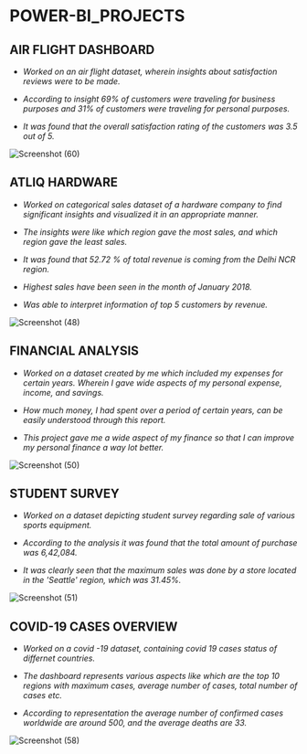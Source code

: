 # POWER-BI_PROJECTS


## AIR FLIGHT DASHBOARD

* *Worked on an air flight dataset, wherein insights about satisfaction reviews were to be made.*

* *According to insight 69% of customers were traveling for business purposes and 31% of customers were
traveling for personal purposes.*

* *It was found that the overall satisfaction rating of the customers was 3.5 out of 5.*


![Screenshot (60)](https://user-images.githubusercontent.com/98949309/188432591-d2bc9a61-d1e6-403b-af54-63bb02fc2ae1.png)



## ATLIQ HARDWARE

* *Worked on categorical sales dataset of a hardware company to find significant insights and visualized it in
an appropriate manner.*

* *The insights were like which region gave the most sales, and which region gave the least sales.*

* *It was found that 52.72 % of total revenue is coming from the Delhi NCR region.*

* *Highest sales have been seen in the month of January 2018.*

* *Was able to interpret information of top 5 customers by revenue.*


![Screenshot (48)](https://user-images.githubusercontent.com/98949309/187695998-26b798cd-99d9-4884-8a99-a2260c6bbf6e.png)


## FINANCIAL ANALYSIS

* *Worked on a dataset created by me which included my expenses for certain years. Wherein I gave wide
aspects of my personal expense, income, and savings.*

* *How much money, I had spent over a period of certain years, can be easily understood through this report.*

* *This project gave me a wide aspect of my finance so that I can improve my personal finance a way lot
better.*

![Screenshot (50)](https://user-images.githubusercontent.com/98949309/187697027-1ca7cbc4-33b0-42ea-8e39-331133c673ae.png)

## STUDENT SURVEY

* *Worked on a dataset depicting student survey regarding sale of various sports equipment.*

* *According to the analysis it was found that the total amount of purchase was 6,42,084.* 

* *It was clearly seen that the maximum sales was done by a store located in the 'Seattle' region, which was 31.45%.*





![Screenshot (51)](https://user-images.githubusercontent.com/98949309/187698013-13b2806b-d01b-472a-9083-d83e2fd01617.png)


## COVID-19 CASES OVERVIEW

* *Worked on a covid -19 dataset, containing covid 19 cases status of differnet countries.*

* *The dashboard represents various aspects like which are the top 10 regions with maximum cases, average number of cases, total number of cases etc.*

* *According to representation the average number of confirmed cases worldwide are around 500, and the average deaths are 33.*






![Screenshot (58)](https://user-images.githubusercontent.com/98949309/188431824-55a5217a-a660-4aa7-aab0-c521ce6c8856.png)
